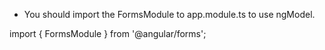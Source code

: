 * You should import the FormsModule to app.module.ts to use ngModel.

import { FormsModule } from '@angular/forms'; 